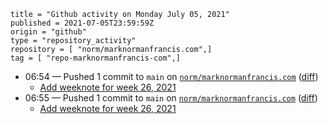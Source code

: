 ```
title = "Github activity on Monday July 05, 2021"
published = 2021-07-05T23:59:59Z
origin = "github"
type = "repository_activity"
repository = [ "norm/marknormanfrancis.com",]
tag = [ "repo-marknormanfrancis-com",]
```

* 06:54 — Pushed 1 commit to `main` on [`norm/marknormanfrancis.com`](https://github.com/norm/marknormanfrancis.com) ([diff](https://github.com/norm/marknormanfrancis.com/compare/6ffd92086d88ac8500124ccf6e440c640d09f068..157efeb547bd6f90d8bea3ed23c85dbaac570f12))
  * [Add weeknote for week 26, 2021](https://github.com/norm/marknormanfrancis.com/commit/157efeb547bd6f90d8bea3ed23c85dbaac570f12)
* 06:55 — Pushed 1 commit to `main` on [`norm/marknormanfrancis.com`](https://github.com/norm/marknormanfrancis.com) ([diff](https://github.com/norm/marknormanfrancis.com/compare/157efeb547bd6f90d8bea3ed23c85dbaac570f12..4939524c1dc3e6487a7188d1d7c5f490febf7502))
  * [Add weeknote for week 26, 2021](https://github.com/norm/marknormanfrancis.com/commit/4939524c1dc3e6487a7188d1d7c5f490febf7502)
